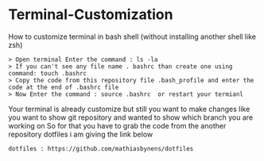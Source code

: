 # Terminal-Customization
How to customize terminal in bash shell (without installing another shell like zsh)

    > Open terminal Enter the command : ls -la
    > If you can't see any file name . bashrc than create one using command: touch .bashrc
    > Copy the code from this repository file .bash_profile and enter the code at the end of .bashrc file
    > Now Enter the command : source .bashrc  or restart your termianl

Your terminal is already customize but still you want to make changes like you want to show git repository and wanted to show which branch you are working on
So for that you have to grab the code from the another repository dotfiles i am giving the link below

    dotfiles : https://github.com/mathiasbynens/dotfiles
   
    
